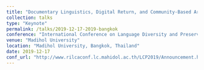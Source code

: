 ```yaml
---
title: "Documentary Linguistics, Digital Return, and Community-Based Archiving"
collection: talks
type: "Keynote"
permalink: /talks/2019-12-17-2019-bangkok
conference: "International Conference on Language Diversity and Preservation of Cultural Heritage"
venue: "Madihol University"
location: "Madihol University, Bangkok, Thailand"
date: 2019-12-17
conf_url: "http://www.rilcaconf.lc.mahidol.ac.th/LCP2019/Announcement.htm"
---
```

